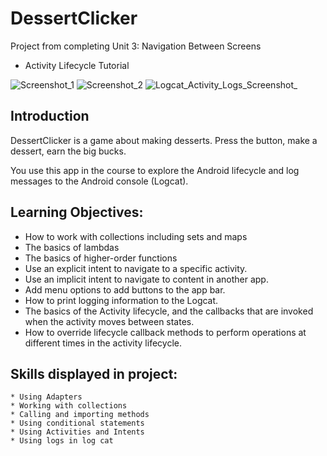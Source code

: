 DessertClicker 
=====================

Project from completing Unit 3: Navigation Between Screens
* Activity Lifecycle Tutorial

![Screenshot_1](https://user-images.githubusercontent.com/92341925/200905760-67857c09-8000-474b-b517-b2c5f68842d0.png)
![Screenshot_2](https://user-images.githubusercontent.com/92341925/200905780-0a6cd27a-8bac-4323-8d26-2fa60f36da36.png)
![Logcat_Activity_Logs_Screenshot_](https://user-images.githubusercontent.com/92341925/200765954-a3893bf6-3798-4a3a-b5d1-90d5afd3712a.png)


Introduction
------------

DessertClicker is a game about making desserts. Press the button, make a dessert,
earn the big bucks.

You use this app in the course to explore the Android lifecycle and log messages to
the Android console (Logcat).

Learning Objectives:
--------------

- How to work with collections including sets and maps
- The basics of lambdas
- The basics of higher-order functions
- Use an explicit intent to navigate to a specific activity.
- Use an implicit intent to navigate to content in another app.
- Add menu options to add buttons to the app bar.
- How to print logging information to the Logcat.
- The basics of the Activity lifecycle, and the callbacks that are invoked when the activity moves between states.
- How to override lifecycle callback methods to perform operations at different times in the activity lifecycle.


Skills displayed in project:
---------------

    * Using Adapters 
    * Working with collections
    * Calling and importing methods
    * Using conditional statements
    * Using Activities and Intents
    * Using logs in log cat
    
